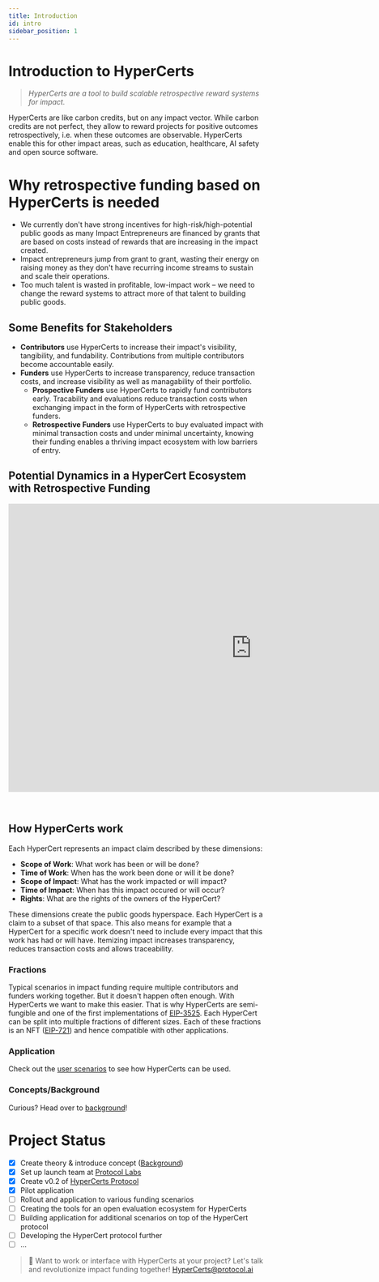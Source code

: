 ```yaml
---
title: Introduction
id: intro
sidebar_position: 1
---
```


# Introduction to HyperCerts

> *HyperCerts are a tool to build scalable retrospective reward systems for impact.*


HyperCerts are like carbon credits, but on any impact vector. While carbon credits are not perfect, they allow to reward projects for positive outcomes retrospectively, i.e. when these outcomes are observable. HyperCerts enable this for other impact areas, such as education, healthcare, AI safety and open source software.

# Why retrospective funding based on HyperCerts is needed
* We currently don't have strong incentives for high-risk/high-potential public goods as many Impact Entrepreneurs are financed by grants that are based on costs instead of rewards that are increasing in the impact created.
* Impact entrepreneurs jump from grant to grant, wasting their energy on raising money as they don't have recurring income streams to sustain and scale their operations.
* Too much talent is wasted in profitable, low-impact work – we need to change the reward systems to attract more of that talent to building public goods.

## Some Benefits for Stakeholders
* **Contributors** use HyperCerts to increase their impact's visibility, tangibility, and fundability. Contributions from multiple contributors become accountable easily.
* **Funders** use HyperCerts to increase transparency, reduce transaction costs, and increase visibility as well as managability of their portfolio.
  * **Prospective Funders** use HyperCerts to rapidly fund contributors early. Tracability and evaluations reduce transaction costs when exchanging impact in the form of HyperCerts with retrospective funders.
  * **Retrospective Funders** use HyperCerts to buy evaluated impact with minimal transaction costs and under minimal uncertainty, knowing their funding enables a thriving impact ecosystem with low barriers of entry.

## Potential Dynamics in a HyperCert Ecosystem with Retrospective Funding

<iframe src="https://docs.google.com/presentation/d/e/2PACX-1vS0LrA1Boo3T7_sderpS2GtcmfxCl3A_zRqUqPODPyWp-kLclLlFyGEFCCChcsdkG0ry-yVLlqXM73b/embed?start=false&loop=false&delayms=3000" frameborder="0"  width="960" height="569" allowfullscreen="true" mozallowfullscreen="true" webkitallowfullscreen="true" class="slides"></iframe>

<p>
&nbsp;
</p>


## How HyperCerts work

Each HyperCert represents an impact claim described by these dimensions:
* **Scope of Work**: What work has been or will be done?
* **Time of Work**: When has the work been done or will it be done?
* **Scope of Impact**: What has the work impacted or will impact?
* **Time of Impact**: When has this impact occured or will occur?
* **Rights**: What are the rights of the owners of the HyperCert?

These dimensions create the public goods hyperspace. Each HyperCert is a claim to a subset of that space. This also means for example that a HyperCert for a specific work doesn't need to include every impact that this work has had or will have. Itemizing impact increases transparency, reduces transaction costs and allows traceability.

### Fractions
Typical scenarios in impact funding require multiple contributors and funders working together. But it doesn't happen often enough. With HyperCerts we want to make this easier. That is why HyperCerts are semi-fungible and one of the first implementations of [EIP-3525](https://eips.ethereum.org/EIPS/eip-3525). Each HyperCert can be split into multiple fractions of different sizes. Each of these fractions is an NFT ([EIP-721](https://eips.ethereum.org/EIPS/eip-721)) and hence compatible with other applications.

### Application

Check out the [user scenarios](/scenarios) to see how HyperCerts can be used.

### Concepts/Background
Curious? Head over to [background](background.md)!


# Project Status 

- [x] Create theory & introduce concept ([Background](background.md))
- [x] Set up launch team at [Protocol Labs](https://protocol.ai/)
- [x] Create v0.2 of [HyperCerts Protocol](https://github.com/Network-Goods/hypercerts-protocol)
- [x] Pilot application
- [ ] Rollout and application to various funding scenarios
- [ ] Creating the tools for an open evaluation ecosystem for HyperCerts
- [ ] Building application for additional scenarios on top of the HyperCert protocol
- [ ] Developing the HyperCert protocol further
- [ ] ...

> 💞 Want to work or interface with HyperCerts at your project? Let's talk and revolutionize impact funding together! 
[HyperCerts@protocol.ai](mailto:HyperCerts@protocol.ai)
